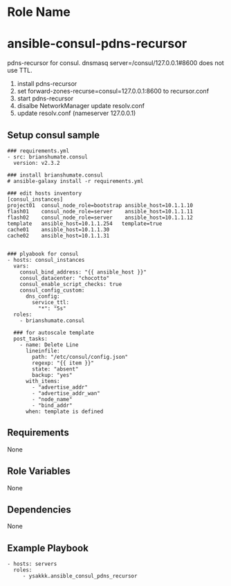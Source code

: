 Role Name
=========

# ansible-consul-pdns-recursor
pdns-recursor for consul.
dnsmasq server=/consul/127.0.0.1#8600  does not use TTL.


1. install pdns-recursor
2. set forward-zones-recurse=consul=127.0.0.1:8600 to recursor.conf
3. start pdns-recursor
4. disalbe NetworkManager update resolv.conf
5. update resolv.conf  (nameserver 127.0.0.1)

## Setup consul sample
```
### requirements.yml
- src: brianshumate.consul
  version: v2.3.2

### install brianshumate.consul
# ansible-galaxy install -r requirements.yml

### edit hosts inventory
[consul_instances]
project01  consul_node_role=bootstrap ansible_host=10.1.1.10
flash01    consul_node_role=server    ansible_host=10.1.1.11
flash02    consul_node_role=server    ansible_host=10.1.1.12
template   ansible_host=10.1.1.254   template=true
cache01    ansible_host=10.1.1.30
cache02    ansible_host=10.1.1.31


### plyabook for consul
- hosts: consul_instances
  vars:
    consul_bind_address: "{{ ansible_host }}"
    consul_datacenter: "chocotto"
    consul_enable_script_checks: true
    consul_config_custom:
      dns_config:
        service_ttl:
          "*": "5s"
  roles:
    - brianshumate.consul

  ### for autoscale template
  post_tasks:
    - name: Delete Line
      lineinfile:
        path: "/etc/consul/config.json"
        regexp: "{{ item }}"
        state: "absent"
        backup: "yes"
      with_items:
        - "advertise_addr"
        - "advertise_addr_wan"
        - "node_name"
        - "bind_addr"
      when: template is defined

```

Requirements
------------
None

Role Variables
--------------
None

Dependencies
------------
None

Example Playbook
----------------

    - hosts: servers
      roles:
         - ysakkk.ansible_consul_pdns_recursor

